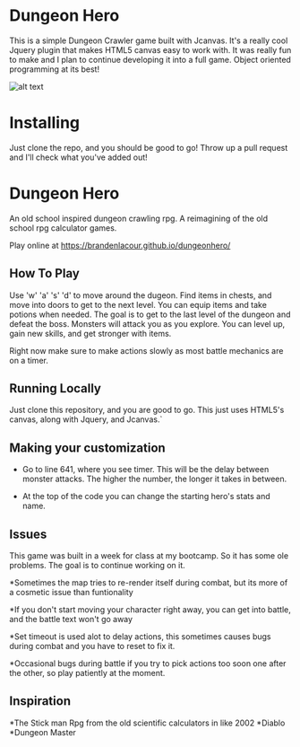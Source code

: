 # Dungeon Hero
This is a simple Dungeon Crawler game built with Jcanvas. It's a really cool Jquery plugin that makes HTML5 canvas easy to work with.
It was really fun to make and I plan to continue developing it into a full game. Object oriented programming at its best!

![alt text](https://i.imgur.com/AmGJWRN.png?1)
# Installing
Just clone the repo, and you should be good to go! Throw up a pull request and I'll check what you've added out!

Dungeon Hero
===========

An old school inspired dungeon crawling rpg. A reimagining of the old school rpg calculator games.

Play online at https://brandenlacour.github.io/dungeonhero/

## How To Play
Use 'w' 'a' 's' 'd' to move around the dugeon. Find items in chests, and move into doors to get to the next level. You can equip items and take potions when needed. The goal is to get to the last level of the dungeon and defeat the boss. Monsters will attack you as you explore. You can level up, gain new skills, and get stronger with items.

Right now make sure to make actions slowly as most battle mechanics are on a timer.

## Running Locally

Just clone this repository, and you are good to go. This just uses HTML5's canvas, along with Jquery, and Jcanvas.`


## Making your customization

* Go to line 641, where you see timer. This will be the delay between monster attacks. The higher the number, the longer it takes in between.

* At the top of the code you can change the starting hero's stats and name.


## Issues

This game was built in a week for class at my bootcamp. So it has some ole problems. The goal is to continue working on it.

*Sometimes the map tries to re-render itself during combat, but its more of a cosmetic issue than funtionality

*If you don't start moving your character right away, you can get into battle, and the battle text won't go away

*Set timeout is used alot to delay actions, this sometimes causes bugs during combat and you have to reset to fix it.

*Occasional bugs during battle if you try to pick actions too soon one after the other, so play patiently at the moment.

## Inspiration

*The Stick man Rpg from the old scientific calculators in like 2002
*Diablo
*Dungeon Master
